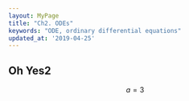 ```yaml
---
layout: MyPage
title: "Ch2. ODEs"
keywords: "ODE, ordinary differential equations"
updated_at: '2019-04-25'
---
```


## Oh Yes2
$$a=3$$
